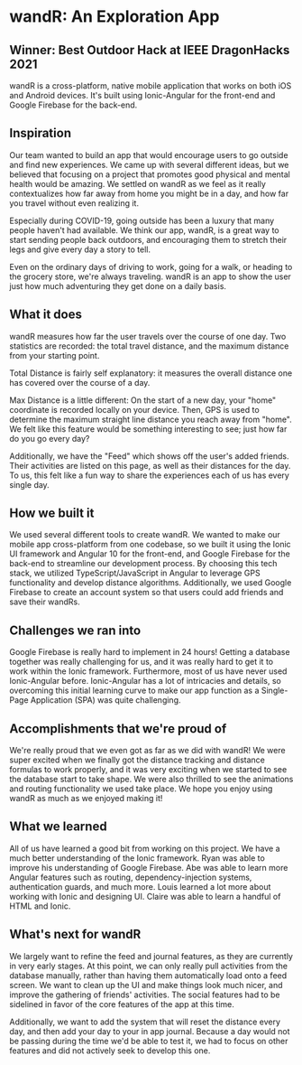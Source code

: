 # wandR: An Exploration App

## Winner: Best Outdoor Hack at IEEE DragonHacks 2021

wandR is a cross-platform, native mobile application that works on both iOS and Android devices. It's built using Ionic-Angular for the front-end and Google Firebase for the back-end.

## Inspiration
Our team wanted to build an app that would encourage users to go outside and find new experiences. We came up with several different ideas, but we believed that focusing on a project that promotes good physical and mental health would be amazing. We settled on wandR as we feel as it really contextualizes how far away from home you might be in a day, and how far you travel without even realizing it.

Especially during COVID-19, going outside has been a luxury that many people haven't had available. We think our app, wandR, is a great way to start sending people back outdoors, and encouraging them to stretch their legs and give every day a story to tell. 

Even on the ordinary days of driving to work, going for a walk, or heading to the grocery store, we're always traveling. wandR is an app to show the user just how much adventuring they get done on a daily basis.

## What it does
wandR measures how far the user travels over the course of one day. Two statistics are recorded: the total travel distance, and the maximum distance from your starting point. 

Total Distance is fairly self explanatory: it measures the overall distance one has covered over the course of a day. 

Max Distance is a little different: On the start of a new day, your "home" coordinate is recorded locally on your device. Then, GPS is used to determine the maximum straight line distance you reach away from "home". We felt like this feature would be something interesting to see; just how far do you go every day?

Additionally, we have the "Feed" which shows off the user's added friends. Their activities are listed on this page, as well as their distances for the day. To us, this felt like a fun way to share the experiences each of us has every single day. 

## How we built it
We used several different tools to create wandR. We wanted to make our mobile app cross-platform from one codebase, so we built it using the Ionic UI framework and Angular 10 for the front-end, and Google Firebase for the back-end to streamline our development process. By choosing this tech stack, we utilized TypeScript/JavaScript in Angular to leverage GPS functionality and develop distance algorithms. Additionally, we used Google Firebase to create an account system so that users could add friends and save their wandRs.

## Challenges we ran into
Google Firebase is really hard to implement in 24 hours! Getting a database together was really challenging for us, and it was really hard to get it to work within the Ionic framework. Furthermore, most of us have never used Ionic-Angular before. Ionic-Angular has a lot of intricacies and details, so overcoming this initial learning curve to make our app function as a Single-Page Application (SPA) was quite challenging.

## Accomplishments that we're proud of
We're really proud that we even got as far as we did with wandR! We were super excited when we finally got the distance tracking and distance formulas to work properly, and it was very exciting when we started to see the database start to take shape. We were also thrilled to see the animations and routing functionality we used take place. We hope you enjoy using wandR as much as we enjoyed making it!

## What we learned
All of us have learned a good bit from working on this project. We have a much better understanding of the Ionic framework. Ryan was able to improve his understanding of Google Firebase. Abe was able to learn more Angular features such as routing, dependency-injection systems, authentication guards, and much more. Louis learned a lot more about working with Ionic and designing UI. Claire was able to learn a handful of HTML and Ionic.

## What's next for wandR
We largely want to refine the feed and journal features, as they are currently in very early stages. At this point, we can only really pull activities from the database manually, rather than having them automatically load onto a feed screen. We want to clean up the UI and make things look much nicer, and improve the gathering of friends' activities. The social features had to be sidelined in favor of the core features of the app at this time. 

Additionally, we want to add the system that will reset the distance every day, and then add your day to your in app journal. Because a day would not be passing during the time we'd be able to test it, we had to focus on other features and did not actively seek to develop this one. 
